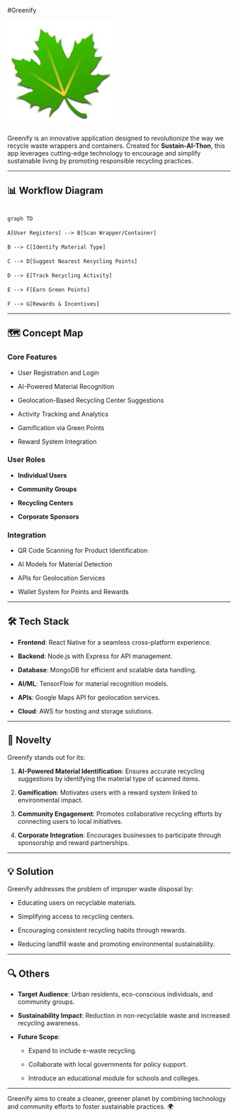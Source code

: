 #Greenify

![Greenify](https://github.com/ar1shns/Redhats-51-Sustain-Ai-Thon/blob/main/greenify.jpg "Greenify")

Greenify is an innovative application designed to revolutionize the way we recycle waste wrappers and containers. Created for **Sustain-AI-Thon**, this app leverages cutting-edge technology to encourage and simplify sustainable living by promoting responsible recycling practices.

---

## 📊 Workflow Diagram

```mermaid

graph TD

A[User Registers] --> B[Scan Wrapper/Container]

B --> C[Identify Material Type]

C --> D[Suggest Nearest Recycling Points]

D --> E[Track Recycling Activity]

E --> F[Earn Green Points]

F --> G[Rewards & Incentives]

```

  
---


## 🗺️ Concept Map

### Core Features

- User Registration and Login

- AI-Powered Material Recognition

- Geolocation-Based Recycling Center Suggestions

- Activity Tracking and Analytics

- Gamification via Green Points

- Reward System Integration

  

### User Roles

- **Individual Users**

- **Community Groups**

- **Recycling Centers**

- **Corporate Sponsors**

  

### Integration

- QR Code Scanning for Product Identification

- AI Models for Material Detection

- APIs for Geolocation Services

- Wallet System for Points and Rewards

  

---

  

## 🛠️ Tech Stack

- **Frontend**: React Native for a seamless cross-platform experience.

- **Backend**: Node.js with Express for API management.

- **Database**: MongoDB for efficient and scalable data handling.

- **AI/ML**: TensorFlow for material recognition models.

- **APIs**: Google Maps API for geolocation services.

- **Cloud**: AWS for hosting and storage solutions.

  

---

  

## 🌟 Novelty

Greenify stands out for its:

1. **AI-Powered Material Identification**: Ensures accurate recycling suggestions by identifying the material type of scanned items.

2. **Gamification**: Motivates users with a reward system linked to environmental impact.

3. **Community Engagement**: Promotes collaborative recycling efforts by connecting users to local initiatives.

4. **Corporate Integration**: Encourages businesses to participate through sponsorship and reward partnerships.

  

---

  

## 💡 Solution

Greenify addresses the problem of improper waste disposal by:

- Educating users on recyclable materials.

- Simplifying access to recycling centers.

- Encouraging consistent recycling habits through rewards.

- Reducing landfill waste and promoting environmental sustainability.

  

---

  

## 🔍 Others

- **Target Audience**: Urban residents, eco-conscious individuals, and community groups.

- **Sustainability Impact**: Reduction in non-recyclable waste and increased recycling awareness.

- **Future Scope**:

	- Expand to include e-waste recycling.

	- Collaborate with local governments for policy support.

	- Introduce an educational module for schools and colleges.

  

---

  

Greenify aims to create a cleaner, greener planet by combining technology and community efforts to foster sustainable practices. 🌍
